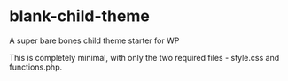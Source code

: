 # blank-child-theme
A super bare bones child theme starter for WP

This is completely minimal, with only the two required files - style.css and functions.php.
